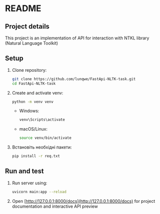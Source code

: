 # README

## Project details

This project is an implementation of API for interaction with NTKL library (Natural Language Toolkit)

## Setup

1. Clone repository:
    ```bash
    git clone https://github.com/lunqwe/FastApi-NLTK-task.git
    cd FastApi-NLTK-task
    ```

2. Create and activate venv:
    ```bash
    python -m venv venv
    ```
    - Windows:
        ```bash
        venv\Scripts\activate
        ```
    - macOS/Linux:
        ```bash
        source venv/bin/activate
        ```



4. Встановіть необхідні пакети:
    ```bash
    pip install -r req.txt
    ```

## Run and test

1. Run server using:
    ```bash
    uvicorn main:app --reload
    ```

2. Open [http://127.0.0.1:8000/docs](http://127.0.0.1:8000/docs) for project documentation and interactive API preview
